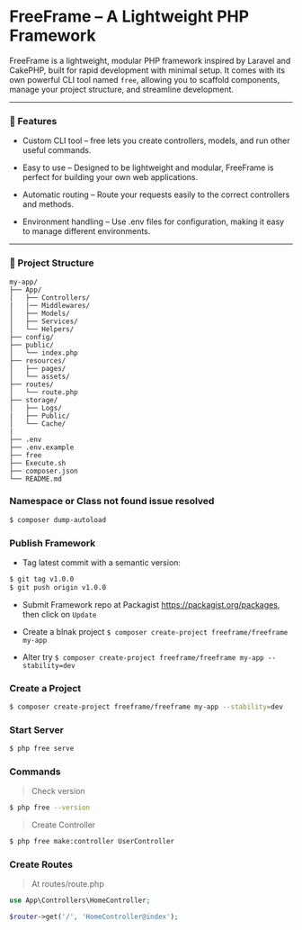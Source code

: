 # FreeFrame – A Lightweight PHP Framework

FreeFrame is a lightweight, modular PHP framework inspired by Laravel and CakePHP, built for rapid development with minimal setup. It comes with its own powerful CLI tool named `free`, allowing you to scaffold components, manage your project structure, and streamline development.

---

### 🚀 Features

- Custom CLI tool – free lets you create controllers, models, and run other useful commands.

- Easy to use – Designed to be lightweight and modular, FreeFrame is perfect for building your own web applications.

- Automatic routing – Route your requests easily to the correct controllers and methods.

- Environment handling – Use .env files for configuration, making it easy to manage different environments.

---

### 🧱 Project Structure
```text
my-app/
├── App/
│   ├── Controllers/
|   |── Middlewares/ 
│   ├── Models/
│   ├── Services/
│   └── Helpers/
├── config/
├── public/
│   └── index.php
├── resources/
│   ├── pages/
│   └── assets/
├── routes/
│   └── route.php
├── storage/
│   ├── Logs/
|   ├── Public/
│   └── Cache/
|   
├── .env
├── .env.example
├── free
├── Execute.sh
├── composer.json
└── README.md
```

### Namespace or Class not found issue resolved
```sh
$ composer dump-autoload
```
### Publish Framework
- Tag latest commit with a semantic version:
```sh
$ git tag v1.0.0
$ git push origin v1.0.0
```
- Submit Framework repo at Packagist
https://packagist.org/packages, then click on `Update`

- Create a blnak project `$ composer create-project freeframe/freeframe my-app`
- Alter try `$ composer create-project freeframe/freeframe my-app --stability=dev`

### Create a Project
```sh
$ composer create-project freeframe/freeframe my-app --stability=dev
```

### Start Server
```sh
$ php free serve
```
### Commands
> Check version
```sh
$ php free --version
```
> Create Controller
```sh
$ php free make:controller UserController
```

### Create Routes
> At routes/route.php
```php
use App\Controllers\HomeController;

$router->get('/', 'HomeController@index');
```
